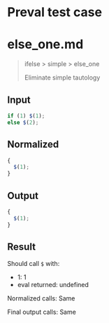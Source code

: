 # Preval test case

# else_one.md

> ifelse > simple > else_one
>
> Eliminate simple tautology

## Input

`````js filename=intro
if (1) $(1);
else $(2);
`````

## Normalized

`````js filename=intro
{
  $(1);
}
`````

## Output

`````js filename=intro
{
  $(1);
}
`````

## Result

Should call `$` with:
 - 1: 1
 - eval returned: undefined

Normalized calls: Same

Final output calls: Same
